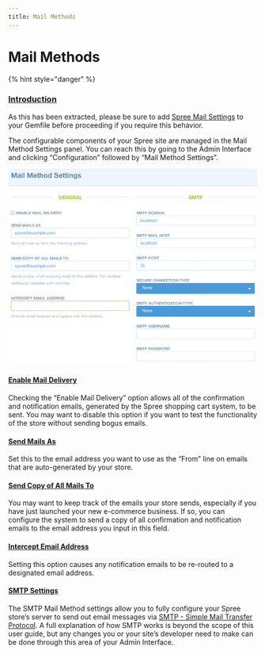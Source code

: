 ```yaml
---
title: Mail Methods
---
```


# Mail Methods

{% hint style="danger" %}

### [Introduction](mail-methods.md#introduction) <a id="introduction"></a>

As this has been extracted, please be sure to add [Spree Mail Settings](https://github.com/spree-contrib/spree_mail_settings) to your Gemfile before proceeding if you require this behavior.

The configurable components of your Spree site are managed in the Mail Method Settings panel. You can reach this by going to the Admin Interface and clicking “Configuration” followed by “Mail Method Settings”.

![Mail Method Settings](../.gitbook/assets/image%20%2822%29.png)

#### [Enable Mail Delivery](mail-methods.md#enable-mail-delivery) <a id="enable-mail-delivery"></a>

Checking the “Enable Mail Delivery” option allows all of the confirmation and notification emails, generated by the Spree shopping cart system, to be sent. You may want to disable this option if you want to test the functionality of the store without sending bogus emails.

#### [Send Mails As](mail-methods.md#send-mails-as) <a id="send-mails-as"></a>

Set this to the email address you want to use as the “From” line on emails that are auto-generated by your store.

#### [Send Copy of All Mails To](mail-methods.md#send-copy-of-all-mails-to) <a id="send-copy-of-all-mails-to"></a>

You may want to keep track of the emails your store sends, especially if you have just launched your new e-commerce business. If so, you can configure the system to send a copy of all confirmation and notification emails to the email address you input in this field.

#### [Intercept Email Address](mail-methods.md#intercept-email-address) <a id="intercept-email-address"></a>

Setting this option causes any notification emails to be re-routed to a designated email address.

#### [SMTP Settings](mail-methods.md#smtp-settings) <a id="smtp-settings"></a>

The SMTP Mail Method settings allow you to fully configure your Spree store’s server to send out email messages via [SMTP - Simple Mail Transfer Protocol](http://en.wikipedia.org/wiki/Simple_Mail_Transfer_Protocol). A full explanation of how SMTP works is beyond the scope of this user guide, but any changes you or your site’s developer need to make can be done through this area of your Admin Interface.

